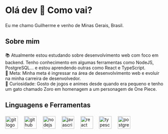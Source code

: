 <h1 align="left">Olá dev 👋 Como vai?</h1>

###

<p align="left">Eu me chamo Guilherme e venho de Minas Gerais, Brasil.</p>

###

<h2 align="left">Sobre mim</h2>

###

<p align="left">📚 Atualmente estou estudando sobre desenvolvimento web com foco em backend. Tenho conhecimento em algumas ferramentas como NodeJS, PostgreSQL... e estou aprendendo outras como React e TypeScript.<br>🎯 Meta: Minha meta é ingressar na área de desenvolvimento web e evoluir na minha carreira de desenvolvedor.<br>🎲 Curiosidade: Gosto de jogos e animes desde quando era pequeno e tenho um gato chamado Zoro em homenagem a um personagem de One Piece.</p>

###

<h2 align="left">Linguagens e Ferramentas</h2>

###

<div align="left">
  <img src="https://cdn.jsdelivr.net/gh/devicons/devicon/icons/git/git-original.svg" height="40" alt="git logo"  />
  <img width="12" />
  <img src="https://cdn.jsdelivr.net/gh/devicons/devicon/icons/github/github-original.svg" height="40" alt="github logo"  />
  <img width="12" />
  <img src="https://cdn.jsdelivr.net/gh/devicons/devicon/icons/nodejs/nodejs-original.svg" height="40" alt="nodejs logo"  />
  <img width="12" />
  <img src="https://cdn.jsdelivr.net/gh/devicons/devicon/icons/javascript/javascript-original.svg" height="40" alt="javascript logo"  />
  <img width="12" />
  <img src="https://cdn.jsdelivr.net/gh/devicons/devicon/icons/react/react-original.svg" height="40" alt="react logo"  />
  <img width="12" />
  <img src="https://cdn.jsdelivr.net/gh/devicons/devicon/icons/typescript/typescript-original.svg" height="40" alt="typescript logo"  />
  <img width="12" />
  <img src="https://cdn.jsdelivr.net/gh/devicons/devicon/icons/postgresql/postgresql-original.svg" height="40" alt="postgresql logo"  />
</div>

###
